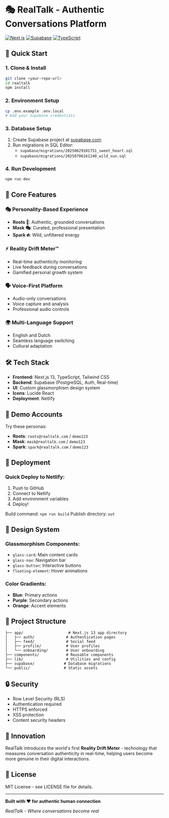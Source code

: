 # 🎭 RealTalk - Authentic Conversations Platform

[![Next.js](https://img.shields.io/badge/Next.js-13-black?style=for-the-badge&logo=next.js&logoColor=white)](https://nextjs.org)
[![Supabase](https://img.shields.io/badge/Supabase-Database-green?style=for-the-badge&logo=supabase&logoColor=white)](https://supabase.com)
[![TypeScript](https://img.shields.io/badge/TypeScript-007ACC?style=for-the-badge&logo=typescript&logoColor=white)](https://www.typescriptlang.org)

## 🚀 **Quick Start**

### 1. Clone & Install
```bash
git clone <your-repo-url>
cd realtalk
npm install
```

### 2. Environment Setup
```bash
cp .env.example .env.local
# Add your Supabase credentials
```

### 3. Database Setup
1. Create Supabase project at [supabase.com](https://supabase.com)
2. Run migrations in SQL Editor:
   - `supabase/migrations/20250629101751_sweet_heart.sql`
   - `supabase/migrations/20250706161240_wild_sun.sql`

### 4. Run Development
```bash
npm run dev
```

## 🎯 **Core Features**

### 🎭 **Personality-Based Experience**
- **Roots 🌱**: Authentic, grounded conversations
- **Mask 🎭**: Curated, professional presentation
- **Spark 🔥**: Wild, unfiltered energy

### ⚡ **Reality Drift Meter™**
- Real-time authenticity monitoring
- Live feedback during conversations
- Gamified personal growth system

### 🗣️ **Voice-First Platform**
- Audio-only conversations
- Voice capture and analysis
- Professional audio controls

### 🌍 **Multi-Language Support**
- English and Dutch
- Seamless language switching
- Cultural adaptation

## 🛠 **Tech Stack**

- **Frontend**: Next.js 13, TypeScript, Tailwind CSS
- **Backend**: Supabase (PostgreSQL, Auth, Real-time)
- **UI**: Custom glassmorphism design system
- **Icons**: Lucide React
- **Deployment**: Netlify

## 📱 **Demo Accounts**

Try these personas:
- **Roots**: `roots@realtalk.com` / `demo123`
- **Mask**: `mask@realtalk.com` / `demo123`
- **Spark**: `spark@realtalk.com` / `demo123`

## 🚀 **Deployment**

### Quick Deploy to Netlify:
1. Push to GitHub
2. Connect to Netlify
3. Add environment variables
4. Deploy!

Build command: `npm run build`
Publish directory: `out`

## 🎨 **Design System**

### Glassmorphism Components:
- `glass-card`: Main content cards
- `glass-nav`: Navigation bar
- `glass-button`: Interactive buttons
- `floating-element`: Hover animations

### Color Gradients:
- **Blue**: Primary actions
- **Purple**: Secondary actions
- **Orange**: Accent elements

## 📁 **Project Structure**

```
├── app/                    # Next.js 13 app directory
│   ├── auth/              # Authentication pages
│   ├── feed/              # Social feed
│   ├── profile/           # User profiles
│   └── onboarding/        # User onboarding
├── components/            # Reusable components
├── lib/                   # Utilities and config
├── supabase/             # Database migrations
└── public/               # Static assets
```

## 🔒 **Security**

- Row Level Security (RLS)
- Authentication required
- HTTPS enforced
- XSS protection
- Content security headers

## 🌟 **Innovation**

RealTalk introduces the world's first **Reality Drift Meter** - technology that measures conversation authenticity in real-time, helping users become more genuine in their digital interactions.

## 📄 **License**

MIT License - see LICENSE file for details.

---

**Built with ❤️ for authentic human connection**

*RealTalk - Where conversations become real*
